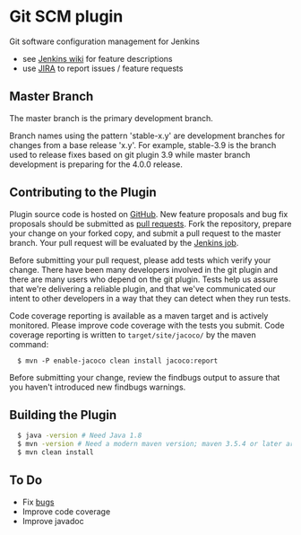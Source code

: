 # Git SCM plugin

Git software configuration management for Jenkins

* see [Jenkins wiki](https://plugins.jenkins.io/git) for feature descriptions
* use [JIRA](https://issues.jenkins-ci.org) to report issues / feature requests

## Master Branch

The master branch is the primary development branch.

Branch names using the pattern 'stable-x.y' are development branches
for changes from a base release 'x.y'.  For example, stable-3.9 is the
branch used to release fixes based on git plugin 3.9 while master branch
development is preparing for the 4.0.0 release.

## Contributing to the Plugin

Plugin source code is hosted on [GitHub](https://github.com/jenkinsci/git-plugin).
New feature proposals and bug fix proposals should be submitted as
[pull requests](https://help.github.com/articles/creating-a-pull-request).
Fork the repository, prepare your change on your forked
copy, and submit a pull request to the master branch.  Your pull request will be evaluated
by the [Jenkins job](https://ci.jenkins.io/job/Plugins/job/git-plugin/).

Before submitting your pull request, please add tests which verify your
change.  There have been many developers involved in the git plugin and
there are many users who depend on the git plugin.  Tests help us assure
that we're delivering a reliable plugin, and that we've communicated
our intent to other developers in a way that they can detect when they
run tests.

Code coverage reporting is available as a maven target and is actively
monitored.  Please improve code coverage with the tests you submit.
Code coverage reporting is written to `target/site/jacoco/` by the maven command:

```
  $ mvn -P enable-jacoco clean install jacoco:report
```

Before submitting your change, review the findbugs output to
assure that you haven't introduced new findbugs warnings.

## Building the Plugin

```bash
  $ java -version # Need Java 1.8
  $ mvn -version # Need a modern maven version; maven 3.5.4 or later are required
  $ mvn clean install
```

## To Do

* Fix [bugs](https://issues.jenkins-ci.org/secure/IssueNavigator.jspa?mode=hide&reset=true&jqlQuery=project+%3D+JENKINS+AND+status+in+%28Open%2C+"In+Progress"%2C+Reopened%29+AND+component+%3D+git-plugin)
* Improve code coverage
* Improve javadoc
